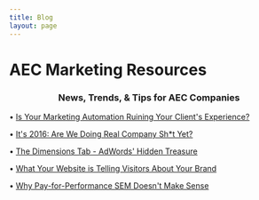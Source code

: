 ```yaml
---
title: Blog
layout: page
---
```


<!-- ZH Consulting Blog -->
# AEC Marketing Resources
<h3 style="text-align:center;">News, Trends, & Tips for AEC Companies</h3>

• [Is Your Marketing Automation Ruining Your Client's Experience?](https://medium.com/@zac_heisey/is-your-marketing-automation-ruining-your-clients-experience-db26e2317393)

• [It's 2016: Are We Doing Real Company Sh*t Yet?](https://medium.com/@zac_heisey/its-2016-are-we-doing-real-company-sh-t-yet-a3f995bd63ed)

• [The Dimensions Tab - AdWords' Hidden Treasure](https://medium.com/@zac_heisey/the-dimensions-tab-adwords-hidden-treasure-5a1d830ace96)

• [What Your Website is Telling Visitors About Your Brand](https://medium.com/@zac_heisey/what-your-website-is-telling-visitors-about-your-brand-143a87de2096)

• [Why Pay-for-Performance SEM Doesn't Make Sense](https://medium.com/@zac_heisey/why-pay-for-performance-sem-doesnt-make-sense-d2206052b94f)
